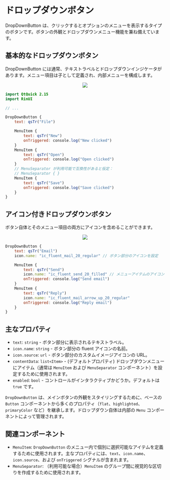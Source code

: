 # ドロップダウンボタン

DropDownButton は、クリックするとオプションのメニューを表示するタイプのボタンです。ボタンの外観とドロップダウンメニュー機能を兼ね備えています。

## 基本的なドロップダウンボタン

DropDownButton には通常、テキストラベルとドロップダウンインジケータがあります。メニュー項目は子として定義され、内部メニューを構成します。

<div align="center">
  <img src="/assets/images/BasicInput/DropDownButton/dropdownbutton-basic.png"> <!-- Placeholder: 画像パスは確認または作成が必要です -->
</div>

```qml
import QtQuick 2.15
import RinUI

// ...

DropDownButton {
    text: qsTr("File")

    MenuItem {
        text: qsTr("New")
        onTriggered: console.log("New clicked")
    }
    MenuItem {
        text: qsTr("Open")
        onTriggered: console.log("Open clicked")
    }
    // MenuSeparator が利用可能で互換性があると仮定：
    // MenuSeparator { } 
    MenuItem {
        text: qsTr("Save")
        onTriggered: console.log("Save clicked")
    }
}
```

## アイコン付きドロップダウンボタン

ボタン自体とそのメニュー項目の両方にアイコンを含めることができます。

<div align="center">
  <img src="/assets/images/BasicInput/DropDownButton/dropdownbutton-icons.png"> <!-- Placeholder: 画像パスは確認または作成が必要です -->
</div>

```qml
DropDownButton {
    text: qsTr("Email")
    icon.name: "ic_fluent_mail_20_regular" // ボタン部分のアイコンを設定

    MenuItem {
        text: qsTr("Send")
        icon.name: "ic_fluent_send_20_filled" // メニューアイテムのアイコン
        onTriggered: console.log("Send email")
    }
    MenuItem {
        text: qsTr("Reply")
        icon.name: "ic_fluent_mail_arrow_up_20_regular"
        onTriggered: console.log("Reply email")
    }
}
```

## 主なプロパティ

*   `text`: `string` - ボタン部分に表示されるテキストラベル。
*   `icon.name`: `string` - ボタン部分の fluent アイコンの名前。
*   `icon.source`: `url` - ボタン部分のカスタムイメージアイコンの URL。
*   `contentData`: `list<Item>` - (デフォルトプロパティ) ドロップダウンメニューにアイテム（通常は `MenuItem` および `MenuSeparator` コンポーネント）を設定するために使用されます。
*   `enabled`: `bool` - コントロールがインタラクティブかどうか。デフォルトは `true` です。

`DropDownButton` は、メインボタンの外観をスタイリングするために、ベースの `Button` コンポーネントから多くのプロパティ（`flat`、`highlighted`、`primaryColor` など）を継承します。ドロップダウン自体は内部の `Menu` コンポーネントによって管理されます。

## 関連コンポーネント

*   `MenuItem`: `DropDownButton` のメニュー内で個別に選択可能なアイテムを定義するために使用されます。主なプロパティには、`text`、`icon.name`、`icon.source`、および `onTriggered` シグナルが含まれます。
*   `MenuSeparator`: （利用可能な場合）`MenuItem` のグループ間に視覚的な区切りを作成するために使用されます。

```

